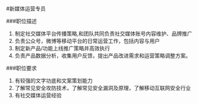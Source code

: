 #新媒体运营专员

###职位描述
1. 制定社交媒体平台传播策略,和团队共同负责社交媒体账号内容维护、品牌推广
2. 负责公众号，微博等移动平台的日常运营工作，包括内容与用户
3. 制定新产品/功能上线推广策略并高效执行
4. 负责产品数据分析，收集用户反馈，提出产品改进需求和运营策略调整方案。

###职位要求
1. 有较强的文字功底和文案策划能力
2. 了解常见安全攻防技术，了解常见安全漏洞及原理，了解移动互联网安全行业
3. 有社交媒体运营经验
